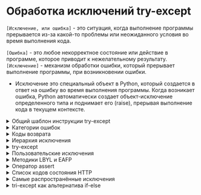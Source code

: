 # Обработка исключений try-except

`[Исключение, или ошибка]` - это ситуация, когда выполнение программы прерывается из-за какой-то проблемы или неожиданного условия во время выполнения кода.

`[Ошибка]` - это любое некорректное состояние или действие в программе, которое приводит к нежелательному результату. 
`[Исключение]` - механизм обработки ошибки, который прерывает выполнение программы, при возникновении ошибки. 

- Исключение это специальный объект в Python, который создается в ответ на ошибку во время выполнения программы. Когда возникает ошибка, Python автоматически создает объект-исключение определенного типа и поднимает его (raise), прерывая выполнение кода в текущем контексте.

<details>
  <summary>Общий шаблон инструкции try-except</summary>

```
try:
    # контролируемый код
except тип_ошибки_1:
    # код обработки ошибки (исключения)
except тип_ошибки_2:
    # код обработки ошибки (исключения)
...
except тип_ошибки_n:
    # код обработки ошибки (исключения)
else:
    # код для случая, если ошибки не было
finally:
    # код, который выполняется всегда
```

#

</details>








<details>
  <summary>Категории ошибок</summary>  
  
### Выделяют три основные категории ошибок:

<details>
  <summary>Синтаксическая ошибка</summary>  
  
 `[Синтаксическая ошибка]` -  это ошибка, возникающая из-за нарушения синтаксиса языка (Неправильное использование ключевых слов, операторов, скобок или отсутствия необходимых элементов, таких как двоеточия, запятые и т. д.).
 
<details>
  <summary>Основные исключения</summary>

- `SyntaxError`: Это наиболее общее исключение, которое возникает, когда Python не может распознать ваш код из-за ошибки в синтаксисе. Например, забытый двоеточие в конце условия или цикла.
- `IndentationError`: Это возникает, когда отступы в вашем коде не согласованы правильно. Python требует правильного выравнивания для обозначения блоков кода.
- `NameError`: Если вы пытаетесь использовать переменную, которая не была определена, Python вызовет это исключение.
- `TypeError`: Это происходит, когда вы пытаетесь выполнить операцию с объектом несовместимого типа.
- `ZeroDivisionError`: Когда попытка деления на ноль происходит
- `IndentationError`: Ошибка вызвана неправильным форматированием или выравниванием кода.
- `TabError`: Возникает, когда комбинируются табуляция и пробелы для создания отступов в коде.
- `ValueError`: Возникает, когда функция получает аргумент правильного типа, но с недопустимым значением.
</details>

</details>
<details>
  <summary>Ошибки времени выполнения</summary>

`[Ошибки времени выполнения]` - возникает, когда программа сталкивается с непредвиденной ситуацией во время выполнения, которая препятствует ее нормальному завершению (некорректные данные, неправильное использование функций или методов, или недоступность ресурсов).
<details>
  <summary>Основные исключения</summary>

1. `OverflowError`: Возникает, когда результат арифметической операции слишком велик для представления.
2. `IndexError`: Возникает, когда индекс последовательности находится вне допустимого диапазона.
3. `KeyError`: Возникает, когда словарь не содержит указанного ключа.
4. `FileNotFoundError`: Возникает, когда пытаемся открыть файл, который не существует.
5. `AttributeError`: Возникает, когда объект не имеет требуемого атрибута.
6. `ImportError`: Возникает, когда не удается импортировать модуль или его атрибут.
7. `MemoryError`: Возникает, когда недостаточно памяти для выполнения операции.
8. `KeyboardInterrupt`: Возникает, когда пользователь прерывает выполнение программы с клавиатуры (например, нажатием Ctrl+C).
9. `StopIteration`: Возникает, когда метод next() итератора вызывается, но итератор исчерпан.
10. `TypeError`: Возникает, когда операция применяется к объекту несовместимого типа.
11. `AssertionError`: Возникает, когда утверждение assert не проходит.
12. `RuntimeError`: Общее исключение для ошибок времени выполнения, которые не вписываются в другие категории.

</details>

</details>
<details>
  <summary>Логические ошибки</summary>

  `[Логические ошибки]` - (ошибка проектирования или ошибка алгоритма) - это ошибка в логике программы, которая приводит к некорректным результатам, хотя синтаксически и семантически код может быть правильным. Такие ошибки не вызывают исключений, потому что код технически выполняется без ошибок, но результат его работы не соответствует ожидаемому поведению.

</details>

#

</details>
<details>
  <summary>Коды возврата</summary>
  
- `[Код возврата]` - (код завершения или код возврата из процесса) - это целочисленное значение, возвращаемое программой при ее завершении. Этот код представляет собой способ сообщить вызывающему процессу или системе операций об успешном или неуспешном завершении программы и может содержать информацию о том, были ли выполнены какие-либо операции успешно или нет

<details>
  <summary>Пример</summary>

Метод `find()` используется для поиска подстроки в строке и возвращает индекс первого вхождения этой подстроки в строке. Если подстрока не найдена, метод возвращает -1. 
```
sentence = "Пример строки для поиска"
substring1 = "уют"
substring2 = 'строки'

index1 = sentence.find(substring1)
index2 = sentence.find(substring2)
print(index1) # -1
print(index2) # 7 
```
</details>

#

</details>
<details>
  <summary>Иерархия исключения</summary>

- `[BaseException]` - базовый класс самого верхнего уровня для всех прочих классов исключений.

- `[Exception]` - азовый класс для большинства встроенных в Python исключений.

- `[issubclass()]` - функция Для проверки родства классов исключений.
```
print(issubclass(IndexError, LookupError)) # True
```
- Если используется несколько блоков `except`, то первыми нужно указывать наиболее конкретные.
```
try:
    nums = [10, 5, 20, 25]
    print(nums[100])
except Exception:
    print('Произошла ошибка!')
except (KeyError, IndexError):
    print('Ошибка связанная с индексом!')
```

- Если нужен доступ к сгенерированному исключению как к объекту, то используется специальный синтаксис.
```
except (KeyError, IndexError) as err:
    pass

err - сгенерированный объект исключения.
```

- `[dir()]` - встроенная функция, позволяет посмотреть все все атрибуты объекта сгенерированного исключения.

<details>
  <summary>Иерархия исключений в Python</summary>

```
BaseException
 +-- SystemExit
 +-- KeyboardInterrupt
 +-- GeneratorExit
 +-- Exception
      +-- StopIteration
      +-- StopAsyncIteration
      +-- ArithmeticError
      |    +-- FloatingPointError
      |    +-- OverflowError
      |    +-- ZeroDivisionError
      +-- AssertionError
      +-- AttributeError
      +-- BufferError
      +-- EOFError
      +-- ImportError
           +-- ModuleNotFoundError
      +-- LookupError
      |    +-- IndexError
      |    +-- KeyError
      +-- MemoryError
      +-- NameError
      |    +-- UnboundLocalError
      +-- OSError
      |    +-- BlockingIOError
      |    +-- ChildProcessError
      |    +-- ConnectionError
      |    |    +-- BrokenPipeError
      |    |    +-- ConnectionAbortedError
      |    |    +-- ConnectionRefusedError
      |    |    +-- ConnectionResetError
      |    +-- FileExistsError
      |    +-- FileNotFoundError
      |    +-- InterruptedError
      |    +-- IsADirectoryError
      |    +-- NotADirectoryError
      |    +-- PermissionError
      |    +-- ProcessLookupError
      |    +-- TimeoutError
      +-- ReferenceError
      +-- RuntimeError
      |    +-- NotImplementedError
      |    +-- RecursionError
      +-- SyntaxError
      |    +-- IndentationError
      |         +-- TabError
      +-- SystemError
      +-- TypeError
      +-- ValueError
      |    +-- UnicodeError
      |         +-- UnicodeDecodeError
      |         +-- UnicodeEncodeError
      |         +-- UnicodeTranslateError
      +-- Warning
           +-- DeprecationWarning
           +-- PendingDeprecationWarning
           +-- RuntimeWarning
           +-- SyntaxWarning
           +-- UserWarning
           +-- FutureWarning
           +-- ImportWarning
           +-- UnicodeWarning
           +-- BytesWarning
           +-- ResourceWarning
```
</details>

#

</details>
<details>
  <summary>try-except</summary>

Конструкция `try-except` используется для обработки исключений в Python.

- `try`: Здесь помещается код, который может вызвать исключение.
- `except`: Если в блоке try произошло исключение, то выполнение кода переходит в блок except. Этот блок содержит код, который будет выполнен при возникновении исключения.
<details>
  <summary>Пример</summary>

```
try:
    result = 10 / 0 # Деление на ноль - ошибка и исключение ZeroDivisionError
except ZeroDivisionError:
    print("Деление на ноль!")
```
В блоке `try` происходит ошибка изза деления на ноль. Эта ошибка вызывает исключение `ZeroDivisionError`, которое обрабатывается в блоке `except`.
</details>
<details>
  <summary>Логика</summary>

Простыми словами:  
  
Конструкция try-except выступает в роли отсеивателя ошибок.  
  
В блок `try` помешается потенциально уязвимый к ошибкам код. 

Либо код отрабатывает без ошибок и программа продолжает работу в штатном режиме.  

Либо происходит ошибка, вызывается исключение, которое обрабатывается в блоке `except`.  

Блок `except` содержет код, который выполняется в случае возникновения ошибки.  

После выполнения кода в блоке `except` программа продолжает свое выполнение.  
</details>
<details>
  <summary>Обработка нескольких исключений</summary>
Если нужно обработать несколько типов исключений, можно использовать несколько блоков except или один блок except с перечислением исключений через запятую:

```
try:
    # контролируемый код
except тип_ошибки_1:
    # код обработки ошибки (исключения)
except тип_ошибки_2:
    # код обработки ошибки (исключения)
...
except тип_ошибки_n:
    # код обработки ошибки (исключения)
```
Или
```
try:
    # контролируемый код
except (тип_ошибки_1, тип_ошибки_2, ...):
    # обработка тип_ошибки_1 и(или) тип_ошибки_2
```

При обработке нескольких исключений, их нужно обрабатывать в порядке вероятности возникновения.

Первым обрабатывается наиболее конкретное исключение с наибольшей вероятностью возникновения.

Далее более общие исключения с меньшей вероятностью возникновения.

В ином варианте, общие исключения обработаются, затмив тем самым обработку более конкретного исключения.
</details>
<details>
  <summary>Не обязательные блоки else и finally</summary>

- `[else]` - располагается после всех блоков `except`. Выполняется только в том случае, если в боке `try` небыло ошибок.
- `[finaly]` - блок `finaly` располагается в самом конце конструкции `try-except` и выполняется вне зависимости произошла ошибка или нет.

     - Блок finally будет выполнен, даже если блок try содержит break, continue, return
     - При обработке ошибок внутри функции, блок  finally выполняется до инструкции return вне зависимости от их расположения в функции.

 <details>
  <summary>Шаблон использования</summary>

```
try:
    # контролируемый код
except тип_ошибки_1:
    # код обработки ошибки (исключения)
except тип_ошибки_2:
    # код обработки ошибки (исключения)
...
except тип_ошибки_n:
    # код обработки ошибки (исключения)
else:
    # код для случая, если ошибки не было
finally:
    # код, который выполняется всегда
```
</details>


</details>
<details>
  <summary>Исключение как объект</summary>

В Python все исключения являются подклассами (наследниками) базового класса `Exception` и являются объектами-исключений;

Эти объекты создаются при возникновении ошибки и содержат информацию о типе ошибки и контексте, в котором ошибка произошла;

Когда возникает ошибка, Python создает экземпляр соответствующего класса (объект-исключение) и передает его в блок except, где мы можем получить доступ к этому объекту и использовать его для вывода информации о возникшей ошибке;

```
try:
    # Попытка выполнить некорректное деление
    result = 10 / 0
except ZeroDivisionError as e:
    # Обработка исключения сохранения его как объект и вывод на печатьƒ
    print(e)  # division by zero
```


</details>





<details>
  <summary>Оператор raise</summary>

- `[raise]` - оператор позволяющий вручную возбуждать исключения при определённых условиях.

- Оператор `raise` используется для создания и возбуждения исключений  не входящих в класс `Exception`. Мы создаём при помощи оператора  `raise`  кастомное исключение и обрабатываем его блоком `try-except`.

- Информацию о перехвачены исключениях можно помещать в переменные при помощи ключевого слова `as` 
```
try:
  ...
  raise ...(...)
except Exception as err:
  ...
```
- Ключевое слово as используется в блоке except для связывания информации об исключении с переменной. Таким образом, мы можем использовать эту переменную для доступа к информации об исключении;

#

Конструктор любого исключения принимает переменное количество аргументов; 

Для того чтобы получить указанные значения, мы используем атрибут `args`, который является кортежем;

Синтаксис: 
```
raise [Exception]
raise [Exception(argument)]
raise [Exception(argument)] from [AnotherException]
```
   * `Exception` - класс исключения или объект исключения, которое нужно возбудить.
   * `argument` - это дополнительная информация, которую вы можете передать в исключение. 
   * `from [AnotherException]` - указание на другое исключение, от которого возбуждается текущее исключение (опционально)

1. Во первом варианте оператора raise указывается только название класса исключения.
```
raise ValueError
```
2. Во втором варианте оператора raise указывается экземпляр класса возбуждаемого исключения с аргументами при необходимости. Аргументов может быть несколько.
```
raise ValueError('Oпиcaниe исключения', 'Oпиcaниe исключения', ...)
```
<details>
  <summary>3. Третий вариант требует более детального разбора</summary>
  
`raise [Exception(argument)] from [AnotherException]`  

Конструкция `raise [Exception(argument)] from [AnotherException]` используется в Python для возбуждения исключения и указания на связанное исключение, которое может быть причиной первичного исключения.  

1. `raise [Exception(argument)]`:
    - Это базовая форма оператора raise, где [Exception(argument)] представляет собой класс исключения или объект исключения, которое мы хотим возбудить. [argument] - дополнительная информация об исключении. Например:  
```
raise ValueError("Некорректное значение!")
```
2. `from [AnotherException]`:
    - Это часть конструкции, указывающая на другое исключение, которое стало причиной возникновения текущего исключения. [AnotherException] - класс или объект другого исключения, от которого возникло текущее исключение.  
  
Пример:  

Предположим, у вас есть функция, которая пытается прочитать содержимое файла и выполнить какие-то операции с этим содержимым. Если файл не может быть прочитан, вы хотите вызвать пользовательское исключение FileProcessingError и указать на связанное исключение IOError.

```
def process_file(file_path):
    try:
        with open(file_path, 'r') as file:
            content = file.read()
            # Предположим, что здесь происходят какие-то операции с содержимым файла
            print("Файл успешно обработан.")
            # Ошибка ввода-вывода, такая как невозможность открыть несуществующий файл.
    except IOError as e:
        # Если не удалось прочитать файл, возбудим исключение FileProcessingError и укажем на связанное исключение IOError
        raise FileProcessingError(f"Ошибка обработки файла: {file_path}") from e

# Определяем пользовательское исключение FileProcessingError
class FileProcessingError(Exception):
    pass

# Пример использования функции
file_path = "несуществующий_файл.txt"
try:
    process_file(file_path)
except FileProcessingError as e:
    print(e)

В этом примере, если при попытке прочитать файл возникает исключение IOError,
мы вызываем пользовательское исключение FileProcessingError с дополнительной информацией о файле и указываем на связанное исключение e.
Это позволяет нам сохранить контекст ошибки и предоставить более информативное сообщение об ошибке.
```

</details>

</details>

#

</details>





<details>
  <summary>Пользовательские исключения</summary>

Для создания собственного типа исключения необходимо создать класс, являющийся потомком (наследником) одного из уже существующего типа исключения.  

Самым верным вариантом для наследовния является класс Exception.

```
class NegativeAgeError(Exception):
    pass
```
Приведённый код описывает новый тип исключения с именем NegativeAgeError, который является потомком класса Exception.  

Класс Exception содержит весь необходимый функционал, позволяющий работать с исключениями, поэтому в большинстве случаев достаточно создать пустой класс, который является потомком класса Exception.
```
class NegativeAgeError(Exception):
    pass

try:
    print('Введите свой возраст')
    age = int(input())
    if age < 0:
        raise NegativeAgeError('Возраст не может быть отрицательным')
    print('Ваш возраст равен', age)
except ValueError:
    print('Возраст должен быть числом')
except NegativeAgeError as e:
    print(e)
```
#

</details>






<details>
  <summary>Методики LBYL и EAFP</summary>

При написании программного кода, который может потенциально возбуждать исключения, существуют два основных подхода:

* `LBYL` (Look Before You Leap) — посмотри перед прыжком; - Использование конструкции if-else для проверки условия.
* `EAFP` (Easier to Ask Forgiveness than Permission) — проще извиниться, чем спрашивать разрешение; Обрабатывает исключение конструкцией try-except когда это легче, чер проверить условие.

Приведенный ниже код

```
data = {'Timur': 29, 'Ivan': 54}

data['Anri'] += 1
```

Приводит к возникновению исключения KeyError, поскольку ключ Anri отсутствует в словаре.
Мы можем исправить такой код двумя способами.

#

`LBYL`:  Перестраховаться и заранее проверить, что все получится. Это идеология LBYL-подхода. Сначала посмотрели, убедились, что все в порядке, только потом сделали.

```
data = {'Timur': 29, 'Ivan': 54}

if 'Anri' in data:
    data['Anri'] += 1
else:
    print('Ключ Anri отсутствует в словаре.')
```

#

`EAFP`: Мы можем описывать только главный алгоритм, рассчитывая, что все будет хорошо. Но при таком подходе необходимо прописать действия с исключениями (иногда разных типов). Это суть подхода EAFP.

```
data = {'Timur': 29, 'Ivan': 54}

try:
    data['Anri'] += 1
except KeyError:
    print('Ключ Anri отсутствует в словаре.')
```
#

</details>






<details>
  <summary>Оператор assert</summary>

`Оператор assert` – это встроенный оператор используемый для проверки того, является ли заданное утверждение истинным или ложным.  

Если утверждение истинно, то ничего не происходит и выполняется следующая строка кода.  

Если же утверждение ложно, оператор assert останавливает выполнение программы и подобно оператору raise возбуждает исключение AssertionError.

Синтаксис:
```
assert <утверждение>, <Дополнительная к исключению информация>
```
<details>
  <summary>Пример 1</summary>

```
age = 29                # возраст человека

assert age > 0, 'Возраст должен быть положительным числом'
```

Оператор `assert` используется для проверки того, является ли возраст положительным числом.  

В данном случае утверждение `age > 0` истинно, поэтому оператор assert ничего не делает.  

Если бы переменная age имела отрицательное значение, то оператором `assert` было бы возбуждено исключение `AssertionError`
</details>
<details>
  <summary>Пример 2</summary>

```
num1 = 20
num2 = 0

assert num2 != 0, 'Делитель равен нулю.'

print('Частное равно:', num1 / num2)
```

Оператор `assert` используется для проверки того, не равен ли нулю делитель.  

В данном случае утверждение `num2 != 0` ложно, поэтому оператором `assert` будет возбуждено исключение `AssertionError` вместе с добавленным нами сообщением.

Если изменить значение переменной `num2` на `10` и выполнить нашу программу снова, то на этот раз утверждение `num2 != 0` окажется истинным и исключение возбуждено не будет. 

Таким образом, на экран выведется результат деления: `Частное равно: 2.0`
</details>

#

- `Оператор assert` — это средство отладки, которое проверяет утверждение, выступающее в качестве внутренней самопроверки вашей программы;

- `Оператор assert` должен применяться только для того чтобы помогать разработчикам идентифицировать ошибки. Он не является механизмом обработки ошибок;

- `Оператор assert` может быть глобально отключен в настройках интерпретатора;

- `assert` – это именно оператор, а не функция. При использовании assert мы не указываем круглые скобки;

#

</details>








<details>
  <summary>Список кодов состояния HTTP</summary>

`Код состояния HTTP` (англ. HTTP status code) — часть первой строки ответа сервера при запросах по протоколу HTTP.  

Он представляет собой целое трёхразрядное десятичное число. Первая цифра указывает на класс состояния. За кодом ответа обычно следует отделённая пробелом поясняющая фраза на английском языке, которая разъясняет человеку причину именно такого ответа. Примеры:
```
201 Webpage Created
404 Not Found 
507 Insufficient Storage
```

#

<details>
  <summary>1xx: Informational (информационные)</summary>

В этот класс выделены коды, информирующие о процессе передачи. При работе через протокол версии 1.0 сообщения с такими кодами должны игнорироваться. В версии 1.1 клиент должен быть готов принять этот класс сообщений как обычный ответ, но серверу отправлять что-либо не нужно. Сами сообщения от сервера содержат только стартовую строку ответа и, если требуется, несколько специфичных для ответа полей заголовка. Прокси-серверы подобные сообщения должны отправлять дальше от сервера к клиенту.

- `100 Continue` — сервер удовлетворён начальными сведениями о запросе, клиент может продолжать пересылать заголовки. Появился в HTTP/1.1.

- `101 Switching Protocols` — сервер выполняет требование клиента и переключает протоколы в соответствии с указанием, данным в поле заголовка Upgrade. Сервер отправляет заголовок ответа Upgrade, указывая протокол, на который он переключился. Появился в HTTP/1.1.

- `102 Processing` — запрос принят, но на его обработку понадобится длительное время. Используется сервером, чтобы клиент не разорвал соединение из-за превышения времени ожидания. Клиент при получении такого ответа должен сбросить таймер и дожидаться следующей команды в обычном режиме. Появился в WebDAV.

- `103 Early Hints` — используется для раннего возврата части заголовков, когда заголовки полного ответа не могут быть быстро сформированы.
</details>

- `100 Continue` («продолжайте»)[3];
- `101 Switching Protocols` («переключение протоколов»)[3];
- `102 Processing` («идёт обработка»);
- `103 Early Hints` («ранняя метаинформация»);

<details>
  <summary>2xx: Success (успешно)</summary>

Сообщения данного класса информируют о случаях успешного принятия и обработки запроса клиента. В зависимости от статуса сервер может ещё передать заголовки и тело сообщения.

- `200 OK` — успешный запрос. Если клиентом были запрошены какие-либо данные, то они находятся в заголовке и/или теле сообщения. Появился в HTTP/1.0.

- `201 Created` — в результате успешного выполнения запроса был создан новый ресурс. Сервер может указать адреса (их может быть несколько) созданного ресурса в теле ответа, при этом предпочтительный адрес указывается в заголовке Location. Серверу рекомендуется указывать в теле ответа характеристики созданного ресурса и его адреса, формат тела ответа определяется заголовком Content-Type. При обработке запроса новый ресурс должен быть создан до отправки ответа клиенту, иначе следует использовать ответ с кодом 202. Появился в HTTP/1.0.

- `202 Accepted` — запрос был принят на обработку, но она не завершена. Клиенту не обязательно дожидаться окончательной передачи сообщения, так как может быть начат очень долгий процесс. Появился в HTTP/1.0.

- `203 Non-Authoritative Information` — аналогично ответу 200, но в этом случае передаваемая информация была взята не из первичного источника (резервной копии, другого сервера и т. д.) и поэтому может быть неактуальной. Появился в HTTP/1.1.

- `204 No Content` — сервер успешно обработал запрос, но в ответе были переданы только заголовки без тела сообщения. Клиент не должен обновлять содержимое документа, но может применить к нему полученные метаданные. Появился в HTTP/1.0.

- `205 Reset Content` — сервер обязывает клиента сбросить введённые пользователем данные. Тела сообщения сервер при этом не передаёт и документ обновлять не обязательно. Появился в HTTP/1.1.

- `206 Partial Content` — сервер удачно выполнил частичный GET-запрос, возвратив только часть сообщения. В заголовке Content-Range сервер указывает байтовые диапазоны содержимого. Особое внимание при работе с подобными ответами следует уделить кэшированию. Появился в HTTP/1.1. (подробнее…)

- `207 Multi-Status` — сервер передаёт результаты выполнения сразу нескольких независимых операций. Они помещаются в само тело сообщения в виде XML-документа с объектом multistatus. Не рекомендуется размещать в этом объекте статусы из серии 1xx из-за бессмысленности и избыточности. Появился в WebDAV.

- `208 Already Reported` — члены привязки DAV уже были перечислены в предыдущей части (multistatus) ответа и не включаются снова.

- `226 IM Used` — заголовок A-IM от клиента был успешно принят и сервер возвращает содержимое с учётом указанных параметров. Введено в RFC 3229 для дополнения протокола HTTP поддержкой дельта-кодирования.

</details>

- `200 OK` («хорошо»);
- `201 Created` («создано»);
- `202 Accepted` («принято»);
- `203 Non-Authoritative Information` («информация не авторитетна»);
- `204 No Content` («нет содержимого»);
- `205 Reset Content` («сбросить содержимое»);
- `206 Partial Content` («частичное содержимое»);
- `207 Multi-Status` («многостатусный»);
- `208 Already Reported` («уже сообщалось»);
- `226 IM Used` («использовано IM»).

<details>
  <summary>3xx: Redirection (перенаправление)</summary>

Коды этого класса сообщают клиенту, что для успешного выполнения операции необходимо сделать другой запрос, как правило, по другому URI. Из данного класса пять кодов 301, 302, 303, 305 и 307 относятся непосредственно к перенаправлениям. Адрес, по которому клиенту следует произвести запрос, сервер указывает в заголовке Location. При этом допускается использование фрагментов в целевом URI.

- `300 Multiple Choices` — по указанному URI существует несколько вариантов предоставления ресурса по типу MIME, по языку или по другим характеристикам. Сервер передаёт с сообщением список альтернатив, давая возможность сделать выбор клиенту автоматически или пользователю. Появился в HTTP/1.0.

- `301 Moved Permanently` — запрошенный документ был окончательно перенесен на новый URI, указанный в поле Location заголовка. Если клиент хранит данный URI, то его следует заменить на новый. Некоторые клиенты некорректно ведут себя при обработке данного кода. Появился в HTTP/1.0.

- `302 Found, 302 Moved Temporarily — запрошенный документ временно доступен по другому URI, указанному в заголовке в поле Location. Этот код может быть использован, например, при управляемом сервером согласовании содержимого. Некоторые[какие?] клиенты некорректно ведут себя при обработке данного кода. Введено в HTTP/1.0.

- `303 See Other` — документ по запрошенному URI нужно запросить по адресу в поле Location заголовка с использованием метода GET несмотря даже на то, что первый запрашивался иным методом. Этот код был введён вместе с кодом 307 для избежания неоднозначности, чтобы сервер был уверен, что следующий ресурс будет запрошен методом GET. Например, на веб-странице есть поле ввода текста для быстрого перехода и поиска. После ввода данных браузер делает запрос методом POST, включая в тело сообщения введённый текст. Если обнаружен документ с введённым названием, то сервер отвечает кодом 303, указав в заголовке Location его постоянный адрес. Тогда браузер гарантировано его запросит методом GET для получения содержимого. В противном случае сервер просто вернёт клиенту страницу с результатами поиска. Введено в HTTP/1.1.

- `304 Not Modified` — сервер возвращает такой код, если клиент запросил документ методом GET, использовал заголовок If-Modified-Since или If-None-Match и документ не изменился с указанного момента. При этом сообщение сервера не должно содержать тела. Появился в HTTP/1.0.

- `305 Use Proxy` — запрос к запрашиваемому ресурсу должен осуществляться через прокси-сервер, URI которого указан в поле Location заголовка. Данный код ответа могут использовать только исходные HTTP-сервера (не прокси). Введено в HTTP/1.1.

- `306 (зарезервировано)` — использовавшийся в ранних версиях спецификации код ответа, в настоящий момент зарезервирован. Упомянут в RFC 2616 (обновление HTTP/1.1). Согласно ранним наброскам, код означал Switch Proxy, указывая клиенту сменить используемый прокси-сервер на указанный сервером в заголовке ответа.

- `307 Temporary Redirect — запрашиваемый ресурс на короткое время доступен по другому URI, указанный в поле Location заголовка. Метод запроса (GET/POST) менять не разрешается. Например, POST-запрос должен быть отправлен по новому URI тем же методом POST. Этот код был введён вместе с 303-м вместо 302-го для избежания неоднозначности. Введено в RFC 2616 (обновление HTTP/1.1).

- `308 Permanent Redirect — запрашиваемый ресурс был окончательно перенесен на новый URI, указанный в поле Location заголовка. Метод запроса (GET/POST) менять не разрешается. Например, POST-запрос должен быть отправлен по новому URI тем же методом POST. Этот код был введён вместо 301-го для избежания неоднозначности.

</details>

- `300 Multiple Choices` («множество выборов»);
- `301 Moved Permanently` («перемещено навсегда»);
- `302 Found` («найдено»);
- `303 See Other` («смотреть другое»);
- `304 Not Modified` («не изменялось»);
- `305 Use Proxy` («использовать прокси»);
- `306 зарезервировано` (код использовался только в ранних спецификациях);
- `307 Temporary Redirect` («временное перенаправление»);
- `308 Permanent Redirect` («постоянное перенаправление»);

<details>
  <summary>4xx: Client Error (ошибка клиента)</summary>

Класс кодов 4xx предназначен для указания ошибок со стороны клиента. При использовании всех методов, кроме HEAD, сервер должен вернуть в теле сообщения гипертекстовое пояснение для пользователя.

- `400 Bad Request` — сервер обнаружил в запросе клиента синтаксическую ошибку. Появился в HTTP/1.0.

- `401 Unauthorized` — для доступа к запрашиваемому ресурсу требуется аутентификация. В заголовке ответ должен содержать поле WWW-Authenticate с перечнем условий аутентификации. Иными словами, для доступа к запрашиваемому ресурсу клиент должен представиться, послав запрос, включив при этом в заголовок сообщения поле Authorization с требуемыми для аутентификации данными. Если запрос уже включает данные для авторизации, ответ 401 означает, что в авторизации с ними отказано.

- `402 Payment Required` — предполагается использовать в будущем[когда?]. В настоящий момент[когда?] не используется. Этот код предусмотрен для платных пользовательских сервисов, и некорректно выдавать его хостинг-провайдерам, если хозяин сайта не оплатил их услуги. Зарезервирован, начиная с HTTP/1.1.

- `403 Forbidden` — сервер понял запрос, но он отказывается его выполнять из-за ограничений в доступе для клиента к указанному ресурсу. Иными словами, клиент не уполномочен совершать операции с запрошенным ресурсом. Если для доступа к ресурсу требуется аутентификация средствами HTTP, то сервер вернёт ответ 401, или 407 при использовании прокси. В противном случае ограничения были заданы администратором сервера или разработчиком веб-приложения и могут быть любыми в зависимости от возможностей используемого программного обеспечения. В любом случае серверу следует сообщить причины отказа в обработке запроса. Наиболее вероятными причинами ограничения может послужить попытка доступа к системным ресурсам веб-сервера (например, файлам .htaccess или .htpasswd) или к файлам, доступ к которым был закрыт с помощью конфигурационных файлов, требование аутентификации не средствами HTTP, например, для доступа к системе управления содержимым или разделу для зарегистрированных пользователей либо сервер не удовлетворён IP-адресом клиента, например, при блокировках. Появился в HTTP/1.0.

- `404 Not Found` — самая распространённая ошибка при пользовании Интернетом, основная причина — ошибка в написании адреса Web-страницы. Сервер понял запрос, но не нашёл соответствующего ресурса по указанному URL. Если серверу известно, что по этому адресу был документ, то ему желательно использовать код 410. Ответ 404 может использоваться вместо 403, если требуется тщательно скрыть от посторонних глаз определённые ресурсы. Появился в HTTP/1.0.

- `405 Method Not Allowed` — указанный клиентом метод нельзя применить к текущему ресурсу. В ответе сервер должен указать доступные методы в заголовке Allow, разделив их запятой. Эту ошибку сервер должен возвращать, если метод ему известен, но он не применим именно к указанному в запросе ресурсу, если же указанный метод не применим на всём сервере, то клиенту нужно вернуть код 501 (Not Implemented). Появился в HTTP/1.1.

- `406 Not Acceptable` — запрошенный URI не может удовлетворить переданным в заголовке характеристикам. Если метод был не HEAD, то сервер должен вернуть список допустимых характеристик для данного ресурса. Появился в HTTP/1.1.

- `407 Proxy Authentication Required` — ответ аналогичен коду 401 за исключением того, что аутентификация производится для прокси-сервера. Механизм аналогичен идентификации на исходном сервере. Появился в HTTP/1.1.

- `408 Request Timeout` — время ожидания сервером передачи от клиента истекло. Клиент может повторить аналогичный предыдущему запрос в любое время. Например, такая ситуация может возникнуть при загрузке на сервер объёмного файла методом POST или PUT. В какой-то момент передачи источник данных перестал отвечать, например, из-за повреждения компакт-диска или потери связи с другим компьютером в локальной сети. Пока клиент ничего не передаёт, ожидая от него ответа, соединение с сервером держится. Через некоторое время сервер может закрыть соединение со своей стороны, чтобы дать возможность другим клиентам сделать запрос. Этот ответ не возвращается, когда клиент принудительно остановил передачу по команде пользователя или соединение прервалось по каким-то иным причинам, так как ответ уже послать невозможно. Появился в HTTP/1.1.

- `409 Conflict` — запрос не может быть выполнен из-за конфликтного обращения к ресурсу. Такое возможно, например, когда два клиента пытаются изменить ресурс с помощью метода PUT. Появился в HTTP/1.1.

- `410 Gone` — такой ответ сервер посылает, если ресурс раньше был по указанному URL, но был удалён и теперь недоступен. Серверу в этом случае неизвестно и местоположение альтернативного документа (например копии). Появился в HTTP/1.1.

- `411 Length Required` — для указанного ресурса клиент должен указать Content-Length в заголовке запроса. Без указания этого поля не стоит делать повторную попытку запроса к серверу по данному URI. Такой ответ естественен для запросов типа POST и PUT. Например, если по указанному URI производится загрузка файлов, а на сервере стоит ограничение на их объём. Тогда разумней будет проверить в самом начале заголовок Content-Length и сразу отказать в загрузке, чем провоцировать бессмысленную нагрузку, разрывая соединение, когда клиент действительно пришлёт слишком объёмное сообщение. Появился в HTTP/1.1.

- `412 Precondition Failed` — возвращается, если ни одно из условных полей заголовка (If-Match и др., см. RFC 7232) запроса не было выполнено. Появился в HTTP/1.1.

- `413 Payload Too Large` — возвращается в случае, если сервер отказывается обработать запрос по причине слишком большого размера тела запроса. Сервер может закрыть соединение, чтобы прекратить дальнейшую передачу запроса. Если проблема временная, то рекомендуется в ответ сервера включить заголовок Retry-After с указанием времени, по истечении которого можно повторить аналогичный запрос. Появился в HTTP/1.1. Ранее назывался «Request Entity Too Large».

- `414 URI Too Long` — сервер не может обработать запрос из-за слишком длинного указанного URI. Такую ошибку можно спровоцировать, например, когда клиент пытается передать длинные параметры через метод GET, а не POST. Появился в HTTP/1.1. Ранее назывался «Request-URI Too Long».

- `415 Unsupported Media Type` — по каким-то причинам сервер отказывается работать с указанным типом данных при данном методе. Появился в HTTP/1.1.

- `416 Range Not Satisfiable` — в поле Range заголовка запроса был указан диапазон за пределами ресурса и отсутствует поле If-Range. Если клиент передал байтовый диапазон, то сервер может вернуть реальный размер в поле Content-Range заголовка. Данный ответ не следует использовать при передаче типа multipart/byteranges[источник не указан 4429 дней]. Введено в RFC 2616 (обновление HTTP/1.1). Ранее назывался «Requested Range Not Satisfiable».

- `417 Expectation Failed` — по каким-то причинам сервер не может удовлетворить значению поля Expect заголовка запроса. Введено в RFC 2616 (обновление HTTP/1.1).

- `418 I’m a teapot` — Этот код был введен в 1998 году как одна из традиционных первоапрельских шуток IETF в RFC 2324, Hyper Text Coffee Pot Control Protocol. Данный код поддерживается большинством реальных серверов.

- `419 Authentication Timeout (not in RFC 2616) — Этого кода нет в RFC 2616, используется в качестве альтернативы коду 401, которые прошли проверку подлинности, но лишены доступа к определённым ресурсам сервера. Обычно код отдается, если CSRF-токен устарел или оказался некорректным.

- `421 Misdirected Request` — запрос был перенаправлен на сервер, не способный дать ответ.

- `422 Unprocessable Entity` — сервер успешно принял запрос, может работать с указанным видом данных (например, в теле запроса находится XML-документ, имеющий верный синтаксис), однако имеется какая-то логическая ошибка, из-за которой невозможно произвести операцию над ресурсом. Введено в WebDAV.

- `423 Locked` — целевой ресурс из запроса заблокирован от применения к нему указанного метода. Введено в WebDAV.

- `424 Failed Dependency` — реализация текущего запроса может зависеть от успешности выполнения другой операции. Если она не выполнена и из-за этого нельзя выполнить текущий запрос, то сервер вернёт этот код. Введено в WebDAV.

- `425 Too Early` — сервер не готов принять риски обработки «ранней информации». Введено в RFC 8470 для защиты от атак повторения при использовании 0-RTT в TLS 1.3.

- `426 Upgrade Required` — сервер указывает клиенту на необходимость обновить протокол. Заголовок ответа должен содержать правильно сформированные поля Upgrade и Connection. Введено в RFC 2817 для возможности перехода к TLS посредством HTTP.

- `428 Precondition Required` — сервер указывает клиенту на необходимость использования в запросе заголовков условий, наподобие If-Match. Введено в черновике стандарта RFC 6585.

- `429 Too Many Requests` — клиент попытался отправить слишком много запросов за короткое время, что может указывать, например, на попытку DDoS-атаки. Может сопровождаться заголовком Retry-After, указывающим, через какое время можно повторить запрос. Введено в черновике стандарта RFC 6585.

- `431 Request Header Fields Too Large` — Превышена допустимая длина заголовков. Сервер не обязан отвечать этим кодом, вместо этого он может просто сбросить соединение. Введено в черновике стандарта RFC 6585.

- `449 Retry With` — возвращается сервером, если для обработки запроса от клиента поступило недостаточно информации. При этом в заголовок ответа помещается поле Ms-Echo-Request. Введено корпорацией Microsoft для WebDAV. В настоящий момент[когда?] используется как минимум программой Microsoft Money.

- `451 Unavailable For Legal Reasons` — доступ к ресурсу закрыт по юридическим причинам, например, по требованию органов государственной власти или по требованию правообладателя в случае нарушения авторских прав. Введено в черновике IETF за авторством Google, при этом код ошибки является отсылкой к роману Рэя Брэдбери «451 градус по Фаренгейту». Был добавлен в стандарт 21 декабря 2015 года.

- `499 Client Closed Request` — нестандартный код, предложенный и используемый nginx для случаев, когда клиент закрыл соединение, пока nginx обрабатывал запрос.
</details>

- `400 Bad Request` («неправильный, некорректный запрос»);
- `401 Unauthorized` («не авторизован»);
- `402 Payment Required` («необходима оплата») — зарезервировано для использования в будущем;
- `403 Forbidden` («запрещено (не уполномочен)»);
- `404 Not Found` («не найдено»);
- `405 Method Not Allowed` («метод не поддерживается»);
- `406 Not Acceptable` («неприемлемо»);
- `407 Proxy Authentication Required` («необходима аутентификация прокси»);
- `408 Request Timeout` («истекло время ожидания»);
- `409 Conflict` («конфликт»);
- `410 Gone` («удалён»);
- `411 Length Required` («необходима длина»);
- `412 Precondition Failed` («условие ложно»);
- `413 Payload Too Large` («полезная нагрузка слишком велика»);
- `414 URI Too Long` («URI слишком длинный»);
- `415 Unsupported Media Type` («неподдерживаемый тип данных»);
- `416 Range Not Satisfiable` («диапазон не достижим»);
- `417 Expectation Failed` («ожидание не оправдалось»);
- `418 I’m a teapot` («я — чайник»);
- `419 Authentication Timeout` (not in RFC 2616) («обычно ошибка проверки CSRF»);
- `421 Misdirected Request`;
- `422 Unprocessable Entity` («необрабатываемый экземпляр»);
- `423 Locked` («заблокировано»);
- `424 Failed Dependency` («невыполненная зависимость»);
- `425 Too Early` («слишком рано»);
- `426 Upgrade Required` («необходимо обновление»);
- `428 Precondition Required` («необходимо предусловие»);
- `429 Too Many Requests` («слишком много запросов»);
- `431 Request Header Fields Too Large` («поля заголовка запроса слишком большие»);
- `449 Retry With` («повторить с»);
- `451 Unavailable For Legal Reasons` («недоступно по юридическим причинам»);
- `499 Client Closed Request` (клиент закрыл соединение);

<details>
  <summary>5xx: Server Error (ошибка сервера)</summary>

Коды 5xx выделены под случаи необработанных исключений при выполнении операций на стороне сервера. Для всех ситуаций, кроме использования метода HEAD, сервер должен включать в тело сообщения объяснение, которое клиент отобразит пользователю.

- `500 Internal Server Error` — любая внутренняя ошибка сервера, которая не входит в рамки остальных ошибок класса. Появился в HTTP/1.0.

- `501 Not Implemented` — сервер не поддерживает возможностей, необходимых для обработки запроса. Типичный ответ для случаев, когда сервер не понимает указанный в запросе метод. Если же метод серверу известен, но он не применим к данному ресурсу, то нужно вернуть ответ 405. Появился в HTTP/1.0.

- `502 Bad Gateway` — сервер, выступая в роли шлюза или прокси-сервера, получил недействительное ответное сообщение от вышестоящего сервера. Появился в HTTP/1.0.

- `503 Service Unavailable` — сервер временно не имеет возможности обрабатывать запросы по техническим причинам (обслуживание, перегрузка и прочее). В поле Retry-After заголовка сервер может указать время, через которое клиенту рекомендуется повторить запрос. Хотя во время перегрузки очевидным кажется сразу разрывать соединение, эффективней может оказаться установка большого значения поля Retry-After для уменьшения частоты избыточных запросов. Появился в HTTP/1.0.

- `504 Gateway Timeout` — сервер в роли шлюза или прокси-сервера не дождался ответа от вышестоящего сервера для завершения текущего запроса. Появился в HTTP/1.1.

- `505 HTTP Version Not Supported` — сервер не поддерживает или отказывается поддерживать указанную в запросе версию протокола HTTP. Появился в HTTP/1.1.

- `506 Variant Also Negotiates` — в результате ошибочной конфигурации выбранный вариант указывает сам на себя, из-за чего процесс связывания прерывается. Экспериментальное. Введено в RFC 2295 для дополнения протокола HTTP технологией Transparent Content Negotiation.

- `507 Insufficient Storage` — не хватает места для выполнения текущего запроса. Проблема может быть временной. Введено в WebDAV.

- `508 Loop Detected` — операция отменена, так как сервер обнаружил бесконечный цикл при обработке запроса без ограничения глубины. Введено в WebDAV.

- `508 Resource Limit Reached` — вариант ошибки 508 в CloudLinux, возникающий при исчерпании лимитов хостинга.

- `509 Bandwidth Limit Exceeded` — используется при превышении веб-площадкой отведённого ей ограничения на потребление трафика. В данном случае владельцу площадки следует обратиться к своему хостинг-провайдеру. В настоящий момент данный код не описан ни в одном RFC и используется только модулем «bw/limited», входящим в панель управления хостингом cPanel, где и был введён.

- `510 Not Extended` — на сервере отсутствует расширение, которое желает использовать клиент. Сервер может дополнительно передать информацию о доступных ему расширениях. Введено в RFC 2774 для дополнения протокола HTTP поддержкой расширений.

- `511 Network Authentication Required` — этот ответ посылается не сервером, которому был предназначен запрос, а сервером-посредником — например, сервером провайдера — в случае, если клиент должен сначала авторизоваться в сети, например, ввести пароль для платной точки доступа к Интернету. Предполагается, что в теле ответа будет возвращена Web-форма авторизации или перенаправление на неё. Введено в черновике стандарта RFC 6585.

- `520 Unknown Error`, возникает когда сервер CDN не смог обработать ошибку веб-сервера; нестандартный код CloudFlare.

- `521 Web Server Is Down`, возникает когда подключения CDN отклоняются веб-сервером; нестандартный код CloudFlare.

- `522 Connection Timed Out`, возникает когда CDN не удалось подключиться к веб-серверу; нестандартный код CloudFlare.

- `523 Origin Is Unreachable`, возникает когда веб-сервер недостижим; нестандартный код CloudFlare.

- `524 A Timeout Occurred`, возникает при истечении тайм-аута подключения между сервером CDN и веб-сервером; нестандартный код CloudFlare.

- `525 SSL Handshake Failed`, возникает при ошибке рукопожатия SSL между сервером CDN и веб-сервером; нестандартный код CloudFlare.

- `526 Invalid SSL Certificate`, возникает когда не удаётся подтвердить сертификат шифрования веб-сервера; нестандартный код CloudFlare.
</details>

- `500 Internal Server Error` («внутренняя ошибка сервера»);
- `501 Not Implemented` («не реализовано»);
- `502 Bad Gateway` («плохой, ошибочный шлюз»);
- `503 Service Unavailable` («сервис недоступен»);
- `504 Gateway Timeout` («шлюз не отвечает»);
- `505 HTTP Version Not Supported` («версия HTTP не поддерживается»);
- `506 Variant Also Negotiates` («вариант тоже проводит согласование»);
- `507 Insufficient Storage` («переполнение хранилища»);
- `508 Loop Detected` («обнаружено бесконечное перенаправление»);
- `509 Bandwidth Limit Exceeded` («исчерпана пропускная ширина канала»);
- `510 Not Extended` («не расширено»);
- `511 Network Authentication Required` («требуется сетевая аутентификация»);
- `520 Unknown Error` («неизвестная ошибка»);
- `521 Web Server Is Down` («веб-сервер не работает»);
- `522 Connection Timed Out` («соединение не отвечает»);
- `523 Origin Is Unreachable` («источник недоступен»);
- `524 A Timeout Occurred` («время ожидания истекло»);
- `525 SSL Handshake Failed` («квитирование SSL не удалось»);
- `526 Invalid SSL Certificate` («недействительный сертификат SSL»);

</details>
</details>

<details>
  <summary>Самые распространённые исключения</summary>


1) Exception: Базовый класс для всех исключений.
2) AttributeError: Возникает при попытке доступа к несуществующему атрибуту объекта.
3) IndexError: Возникает при попытке доступа к несуществующему индексу в последовательности (например, списке или строке).
4) KeyError: Возникает при попытке доступа к несуществующему ключу в словаре.
5) NameError: Возникает при попытке использования несуществующей переменной.
6) TypeError: Возникает при попытке выполнения операции на объектах неподдерживаемых типов.
7) ValueError: Возникает при попытке передачи функции аргумента неподдерживаемого значения.
8) ZeroDivisionError: Возникает при попытке деления на ноль.
9) FileNotFoundError: Возникает при попытке открытия несуществующего файла.
10) IOError: Возникает при общей ошибке ввода-вывода.
11) ImportError: Возникает при попытке импорта несуществующего модуля.
12) ModuleNotFoundError: Специфический подтип ImportError, возникающий при попытке импорта несуществующего модуля.
13) OSError: Возникает при системных ошибках операционной системы.
14) MemoryError: Возникает при исчерпании памяти.
15) StopIteration: Возникает для обозначения конца итерации.
16) KeyboardInterrupt: Возникает при прерывании программы с помощью клавиатурного ввода (например, Ctrl+C).
17) RuntimeError: Общее исключение, возникающее при ошибках, не подпадающих под другие категории.

</details>

<details>
  <summary>tri-except как альтернатива if-else</summary>

Использование обработки исключений как альтернативы конструкции if-else называется "EAFP" (Easier to Ask for Forgiveness than Permission). Этот подход часто используется в Python и может сделать код более читабельным и лаконичным.

Пример использования if-else:

Рассмотрим пример, где используется if-else для проверки существования ключа в словаре:
```
my_dict = {'a': 1, 'b': 2}
if 'c' in my_dict:    value = my_dict['c']
else:
    value = 'default value'
print(value)
```
Альтернативный пример с использованием обработки исключений
Теперь рассмотрим, как этот же пример можно переписать, используя обработку исключений:

```
my_dict = {'a': 1, 'b': 2}
try:    value = my_dict['c']
except KeyError:    value = 'default value'
print(value)
```

</details>
